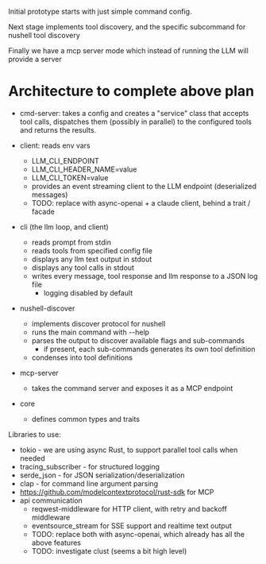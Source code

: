 Initial prototype starts with just simple command config.

Next stage implements tool discovery, and the specific subcommand for nushell tool discovery

Finally we have a mcp server mode which instead of running the LLM will provide a server

# Architecture to complete above plan

- cmd-server: takes a config and creates a "service" class that accepts tool calls,
  dispatches them (possibly in parallel) to the configured tools and returns the results.

- client: reads env vars
  - LLM_CLI_ENDPOINT
  - LLM_CLI_HEADER_NAME=value
  - LLM_CLI_TOKEN=value
  - provides an event streaming client to the LLM endpoint (deserialized messages)
  - TODO: replace with async-openai + a claude client, behind a trait / facade


- cli (the llm loop, and client)
  - reads prompt from stdin
  - reads tools from specified config file
  - displays any llm text output in stdout
  - displays any tool calls in stdout
  - writes every message, tool response and llm response to a JSON log file
    - logging disabled by default

- nushell-discover
  - implements discover protocol for nushell
  - runs the main command with --help
  - parses the output to discover available flags and sub-commands
    - if present, each sub-commands generates its own tool definition
  - condenses into tool definitions

- mcp-server
  - takes the command server and exposes it as a MCP endpoint

- core
  - defines common types and traits


Libraries to use:

- tokio - we are using async Rust, to support parallel tool calls when needed
- tracing_subscriber - for structured logging
- serde_json - for JSON serialization/deserialization
- clap - for command line argument parsing
- https://github.com/modelcontextprotocol/rust-sdk for MCP
- api communication
  - reqwest-middleware for HTTP client, with retry and backoff middleware
  - eventsource_stream for SSE support and realtime text output
  - TODO: replace both with async-openai, which already has all the above features
  - TODO: investigate clust (seems a bit high level)
